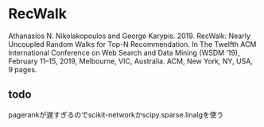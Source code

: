 # RecWalk
Athanasios N. Nikolakopoulos and George Karypis. 2019. RecWalk: Nearly Uncoupled Random Walks for Top-N Recommendation. In The Twelfth ACM International Conference on Web Search and Data Mining (WSDM ’19), February 11–15, 2019, Melbourne, VIC, Australia. ACM, New York, NY, USA, 9 pages.

## todo
pagerankが遅すぎるのでscikit-networkかscipy.sparse.linalgを使う
